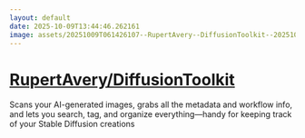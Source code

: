 ```yaml
---
layout: default
date: 2025-10-09T13:44:46.262161
image: assets/20251009T061426107--RupertAvery--DiffusionToolkit--20251009T062056798--cropped.png
---
```


# [RupertAvery/DiffusionToolkit](https://github.com/RupertAvery/DiffusionToolkit)

Scans your AI-generated images, grabs all the metadata and workflow info, and lets you search, tag, and organize everything—handy for keeping track of your Stable Diffusion creations
